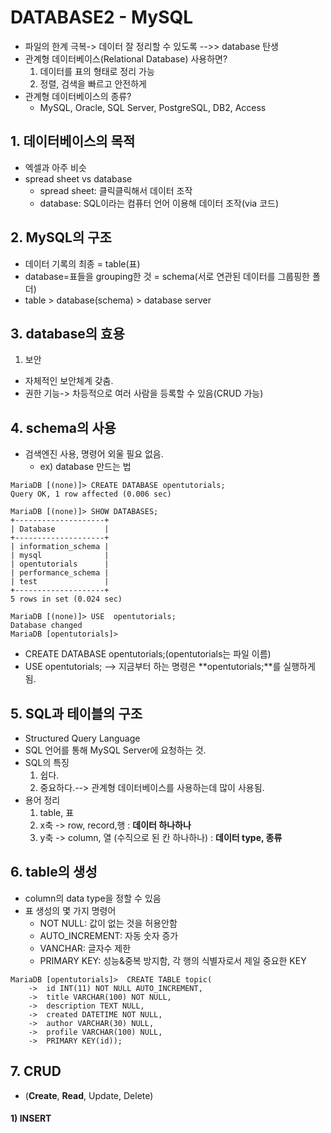 # DATABASE2 - MySQL
+ 파일의 한계 극복-> 데이터 잘 정리할 수 있도록 -->> database 탄생
+ 관계형 데이터베이스(Relational Database) 사용하면?
  1) 데이터를 표의 형태로 정리 가능
  2) 정렬, 검색을 빠르고 안전하게
+ 관계형 데이터베이스의 종류?
  - MySQL, Oracle, SQL Server, PostgreSQL, DB2, Access
 
## 1. 데이터베이스의 목적
+ 엑셀과 아주 비슷
+ spread sheet vs database
  - spread sheet: 클릭클릭해서 데이터 조작
  - database: SQL이라는 컴퓨터 언어 이용해 데이터 조작(via 코드)
 
## 2. MySQL의 구조
+ 데이터 기록의 최종 = table(표)
+ database=표들을 grouping한 것 = schema(서로 연관된 데이터를 그룹핑한 폴더)
+ table > database(schema) > database server

## 3. database의 효용
1) 보안
  - 자체적인 보안체계 갖춤.
  - 권한 기능-> 차등적으로 여러 사람을 등록할 수 있음(CRUD 가능)

## 4. schema의 사용
+ 검색엔진 사용, 명령어 외울 필요 없음.
  - ex) database 만드는 법 <br>
```
MariaDB [(none)]> CREATE DATABASE opentutorials;
Query OK, 1 row affected (0.006 sec)

MariaDB [(none)]> SHOW DATABASES;
+--------------------+
| Database           |
+--------------------+
| information_schema |
| mysql              |
| opentutorials      |
| performance_schema |
| test               |
+--------------------+
5 rows in set (0.024 sec)

MariaDB [(none)]> USE  opentutorials;
Database changed
MariaDB [opentutorials]>
```
+ CREATE DATABASE opentutorials;(opentutorials는 파일 이름) <BR>
+ USE  opentutorials; --> 지금부터 하는 명령은 **opentutorials;**를 실행하게 됨.

## 5. SQL과 테이블의 구조
+ Structured Query Language
+ SQL 언어를 통해 MySQL Server에 요청하는 것.
+ SQL의 특징
  1) 쉽다.
  2) 중요하다.--> 관계형 데이터베이스를 사용하는데 많이 사용됨.
+ 용어 정리
  1) table, 표
  2) x축 -> row, record,행 : **데이터 하나하나**
  3) y축  -> column, 열 (수직으로 된 칸 하나하나) : **데이터 type, 종류**

## 6. table의 생성
+ column의 data type을 정할 수 있음
+ 표 생성의 몇 가지 명령어
  - NOT NULL: 값이 없는 것을 허용안함
  - AUTO_INCREMENT: 자동 숫자 증가
  - VANCHAR: 글자수 제한
  - PRIMARY KEY: 성능&중복 방지함, 각 행의 식별자로서 제일 중요한 KEY
 
```
MariaDB [opentutorials]>  CREATE TABLE topic(
    ->  id INT(11) NOT NULL AUTO_INCREMENT,
    ->  title VARCHAR(100) NOT NULL,
    ->  description TEXT NULL,
    ->  created DATETIME NOT NULL,
    ->  author VARCHAR(30) NULL,
    ->  profile VARCHAR(100) NULL,
    ->  PRIMARY KEY(id));
```
  
## 7. CRUD
  + (**Create**, **Read**, Update, Delete)
#### 1) INSERT
